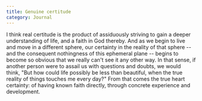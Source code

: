 ```yaml
---
title: Genuine certitude
category: Journal
---
```


I think real certitude is the product of assiduously striving to gain a
deeper understanding of life, and a faith in God thereby.  And as we
begin to live and move in a different sphere, our certainty in the
reality of that sphere -- and the consequent nothingness of this
ephemeral plane -- begins to become so obvious that we really can't see
it any other way.  In that sense, if another person were to assail us
with questions and doubts, we would think, "But how could life possibly
be less than beautiful, when the true reality of things touches me every
day?"  From that comes the true heart certainty: of having known faith
directly, through concrete experience and development.


